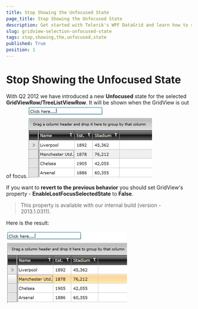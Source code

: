 ```yaml
---
title: Stop Showing the Unfocused State
page_title: Stop Showing the Unfocused State
description: Get started with Telerik's WPF DataGrid and learn how to stop showing the unfocused state for the selected row.
slug: gridview-selection-unfocused-state
tags: stop,showing,the,unfocused,state
published: True
position: 1
---
```


# Stop Showing the Unfocused State

With Q2 2012 we have introduced a new __Unfocused__ state for the selected __GridViewRow/TreeListViewRow__. It will be shown when the GridView is out of focus.![Rad Grid View Selection Unfocused State 01](images/RadGridView_Selection_UnfocusedState_01.PNG)

If you want to __revert to the previous behavior__ you should set GridView's property - __EnableLostFocusSelectedState__ to __False__.

>This property is available with our internal build (version - 2013.1.0311).

Here is the result: 

![Rad Grid View Selection Unfocused State 02](images/RadGridView_Selection_UnfocusedState_02.PNG)
